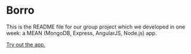 # Borro

This is the README file for our group project which we developed in one week: a MEAN (MongoDB, Express, AngularJS, Node.js) app.

[Try out the app.](http://suzeshardlow.com/borro)
